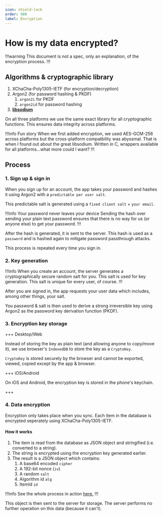 ```yaml
---
icon: shield-lock
order: 980
label: Encryption
---
```


# How is my data encrypted?

!!!warning
This document is not a spec, only an explanation, of the encryption process.
!!!

## Algorithms & cryptographic library

1. XChaCha-Poly1305-IETF (for encryption/decryption)
2. Argon2 (for password hashing & PKDF)
   1. `argon2i` for PKDF
   2. `argon2id` for password hashing
3. [**libsodium**](https://libsodium.org)

On all three platforms we use the same exact library for all cryptographic functions. This ensures data integrity across platforms.

!!!info Fun story
When we first added encryption, we used AES-GCM-256 across platforms but the cross-platform compatbility was abyssmal. That is when I found out about the great libsodium. Written in C, wrappers available for all platforms...what more could I want?
!!!

## Process

### 1. Sign up & sign in

When you sign up for an account, the app takes your password and hashes it using Argon2 with a `predictable per user salt`.

This predictable salt is generated using a `fixed client salt` + `your email`.

!!!info Your password never leaves your device
Sending the hash over sending your plain text password ensures that there is no way for us (or anyone else) to get your password.
!!!

After the hash is generated, it is sent to the server. This hash is used as a `password` and is hashed again to mitigate password passthrough attacks.

This process is repeated every time you sign in.

### 2. Key generation

<!-- !!!info Salt generation
When you create an account, the server generates a cryptographically secure random salt for you. This salt is used for key generation.
!!! -->

!!!info
When you create an account, the server generates a cryptographically secure random salt for you. This salt is used for key generation. This salt is unique for every user, of course.
!!!

After you are signed in, the app requests your user data which includes, among other things, your salt.

You password & salt is then used to derive a strong irreversible key using Argon2 as the password key derivation function (PKDF).

### 3. Encryption key storage

+++ Desktop/Web

Instead of storing the key as plain text (and allowing anyone to copy/move it), we use browser's `IndexedDB` to store the key as a `CryptoKey`.

`CryptoKey` is stored securely by the browser and cannot be exported, viewed, copied except by the app & browser.

+++ iOS/Android

On iOS and Android, the encryption key is stored in the phone's keychain.

+++

### 4. Data encryption

Encryption only takes place when you sync. Each item in the database is encrypted seperately using XChaCha-Poly1305-IETF.

#### How it works

1. The item is read from the database as JSON object and stringified (i.e. converted to a string).
2. The string is encrypted using the encryption key generated earlier.
3. The result is a JSON object which contains:
   1. A base64 encoded `cipher`
   2. A 192-bit nonce (`iv`)
   3. A random `salt`
   4. Algorithm id `alg`
   5. ItemId `id`

!!!info See the whole process in action [here.](https://notesnook.com/#whynotesnook)
!!!

This object is then sent to the server for storage. The server performs no further operation on this data (because it can't).

<!-- - Hashing is the process of creating a unique, constant length, non-guessable, irreversible representation of a password.
- For hashing, we use Argon2 with a predictable client salt.
  - The salt used is a combination of some random bytes + your email.
  - This ensures that every time you login the hash remains the same. -->
